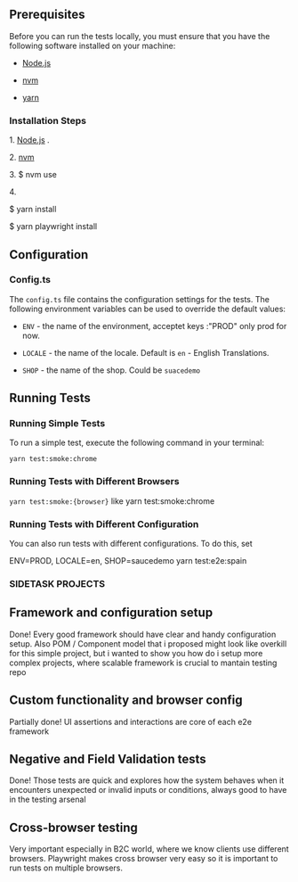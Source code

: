 ## Prerequisites

Before you can run the tests locally, you must ensure that you have the following software installed on your machine:

- [Node.js](https://nodejs.org/)

- [nvm](https://github.com/nvm-sh/nvm)

- [yarn](https://yarnpkg.com/)

### Installation Steps

1\. [Node.js](https://nodejs.org/) .

2\. [nvm](https://github.com/nvm-sh/nvm)

3\. $ nvm use

4\.

$ yarn install

$ yarn playwright install

## Configuration

### Config.ts

The `config.ts` file contains the configuration settings for the tests. The following environment variables can be used to override the default values:

- `ENV` - the name of the environment, acceptet keys :"PROD" only prod for now.

- `LOCALE` - the name of the locale. Default is `en` - English Translations.

- `SHOP` - the name of the shop. Could be `suacedemo`

## Running Tests

### Running Simple Tests

To run a simple test, execute the following command in your terminal:

`yarn test:smoke:chrome`

### Running Tests with Different Browsers

`yarn test:smoke:{browser}` like yarn test:smoke:chrome

### Running Tests with Different Configuration

You can also run tests with different configurations. To do this, set 

ENV=PROD, LOCALE=en, SHOP=saucedemo  yarn test:e2e:spain


### SIDETASK PROJECTS

## Framework and configuration setup 

Done! Every good framework should have clear and handy configuration setup. Also POM / Component model that i proposed might look like
overkill for this simple project, but i wanted to show you how do i setup more complex projects, where scalable framework is crucial to mantain testing repo

## Custom functionality and browser config

Partially done! UI assertions and interactions are core of each e2e framework

## Negative and Field Validation tests

Done! Those tests are quick and  explores how the system behaves when it encounters unexpected or invalid inputs or conditions,
always good to have in the testing arsenal

## Cross-browser testing

Very important especially in B2C world, where we know clients use different browsers. Playwright makes cross browser very easy so it is important to run tests
on multiple browsers.

